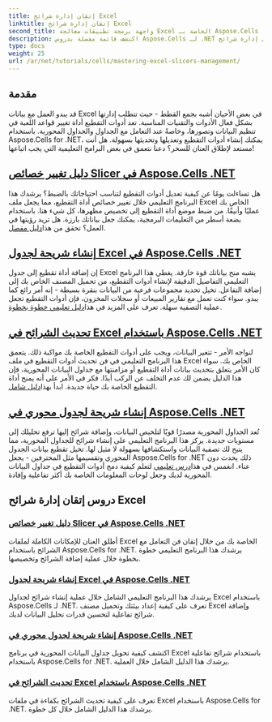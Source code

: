 ```yaml
---
title: إتقان إدارة شرائح Excel
linktitle: إتقان إدارة شرائح Excel
second_title: واجهة برمجة تطبيقات معالجة Excel الخاصة بـ Aspose.Cells .NET
description: اكتشف قائمة مفصلة بدروس Aspose.Cells لـ .NET التي تركز على إدارة شرائح Excel، بما في ذلك إضافة شرائح Excel وتخصيصها وتحديثها في ملفات Excel.
type: docs
weight: 25
url: /ar/net/tutorials/cells/mastering-excel-slicers-management/
---
```

## مقدمة

قد يبدو العمل مع بيانات Excel في بعض الأحيان أشبه بجمع القطط - حيث تتطلب إدارتها بشكل فعال الأدوات والتقنيات المناسبة. تعد أدوات التقطيع أداة تغيير قواعد اللعبة في تنظيم البيانات وتصورها، وخاصةً عند التعامل مع الجداول والجداول المحورية. باستخدام Aspose.Cells for .NET، يمكنك إنشاء أدوات التقطيع وتعديلها وتحديثها بسهولة. هل أنت مستعد لإطلاق العنان للسحر؟ دعنا نتعمق في بعض البرامج التعليمية التي يجب اتباعها!

## [دليل تغيير خصائص Slicer في Aspose.Cells .NET](./guide-change-slicer-properties/)

 هل تساءلت يومًا عن كيفية تعديل أدوات التقطيع لتناسب احتياجاتك بالضبط؟ يرشدك هذا البرنامج التعليمي خلال تغيير خصائص أداة التقطيع، مما يجعل ملف Excel الخاص بك عمليًا وأنيقًا. من ضبط موضع أداة التقطيع إلى تخصيص مظهرها، كل شيء هنا. باستخدام بضعة أسطر من التعليمات البرمجية، يمكنك جعل بياناتك بارزة. هل تريد رؤيتها في العمل؟ تحقق من هذا[دليل مفصل](./guide-change-slicer-properties/).

## [إنشاء شريحة لجدول Excel في Aspose.Cells .NET](./creating-slicer-for-excel-table/)

إن إضافة أداة تقطيع إلى جدول Excel يشبه منح بياناتك قوة خارقة. يغطي هذا البرنامج التعليمي التفاصيل الدقيقة لإنشاء أدوات التقطيع، من تحميل المصنف الخاص بك إلى إضافة التفاعل. تخيل تحديد مجموعات فرعية من البيانات بنقرة بسيطة - إنه أمر رائع كما يبدو. سواء كنت تعمل مع تقارير المبيعات أو سجلات المخزون، فإن أدوات التقطيع تجعل عملية التصفية سهلة. تعرف على المزيد في هذا[دليل تعليمي خطوة بخطوة](./creating-slicer-for-excel-table/).

## [تحديث الشرائح في Excel باستخدام Aspose.Cells .NET](./update-slicers-in-excel/)

 لنواجه الأمر - تتغير البيانات، ويجب على أدوات التقطيع الخاصة بك مواكبة ذلك. يتعمق هذا البرنامج التعليمي في فن تحديث أدوات التقطيع في ملف Excel الخاص بك. سواء كان الأمر يتعلق بتحديث بيانات أداة التقطيع أو مزامنتها مع جداول البيانات المحورية، فإن هذا الدليل يضمن لك عدم التخلف عن الركب أبدًا. فكر في الأمر على أنه يمنح أداة التقطيع الخاصة بك حياة جديدة. ابدأ بهذا[دليل شامل](./update-slicers-in-excel/).

## [إنشاء شريحة لجدول محوري في Aspose.Cells .NET](./creating-slicer-for-pivot-table/)

تُعد الجداول المحورية مصدرًا قويًا لتلخيص البيانات، وإضافة شرائح إليها ترفع تحليلك إلى مستويات جديدة. يركز هذا البرنامج التعليمي على إنشاء شرائح للجداول المحورية، مما يتيح لك تصفية البيانات واستكشافها بسهولة لا مثيل لها. تخيل تقطيع بيانات الجدول المحوري وتقسيمها مثل المحترفين - يجعل Aspose.Cells for .NET ذلك يحدث دون عناء. انغمس في هذا[درس تعليمي](./creating-slicer-for-pivot-table/) لتعلم كيفية دمج أدوات التقطيع في جداول البيانات المحورية لديك وجعل لوحات المعلومات الخاصة بك أكثر تفاعلية وإفادة.

## دروس إتقان إدارة شرائح Excel
### [دليل تغيير خصائص Slicer في Aspose.Cells .NET](./guide-change-slicer-properties/)
أطلق العنان للإمكانات الكاملة لملفات Excel الخاصة بك من خلال إتقان فن التعامل مع الشرائح باستخدام Aspose.Cells for .NET. يرشدك هذا البرنامج التعليمي خطوة بخطوة خلال عملية إضافة الشرائح وتخصيصها.
### [إنشاء شريحة لجدول Excel في Aspose.Cells .NET](./creating-slicer-for-excel-table/)
يرشدك هذا البرنامج التعليمي الشامل خلال عملية إنشاء شرائح لجداول Excel باستخدام Aspose.Cells لـ .NET. تعرف على كيفية إعداد بيئتك وتحميل مصنف Excel وإضافة شرائح تفاعلية لتحسين قدرات تحليل البيانات لديك.
### [إنشاء شريحة لجدول محوري في Aspose.Cells .NET](./creating-slicer-for-pivot-table/)
اكتشف كيفية تحويل جداول البيانات المحورية في برنامج Excel باستخدام شرائح تفاعلية باستخدام Aspose.Cells for .NET. يرشدك هذا الدليل الشامل خلال العملية.
### [تحديث الشرائح في Excel باستخدام Aspose.Cells .NET](./update-slicers-in-excel/)
تعرف على كيفية تحديث الشرائح بكفاءة في ملفات Excel باستخدام Aspose.Cells for .NET. يرشدك هذا الدليل الشامل خلال كل خطوة.